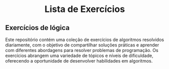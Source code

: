 <h1 align="center"> Lista de Exercícios </h1>

## Exercícios de lógica

Este repositório contém uma coleção de exercícios de algoritmos resolvidos diariamente, com o objetivo de compartilhar soluções práticas e aprender com diferentes abordagens para resolver problemas de programação. Os exercícios abrangem uma variedade de tópicos e níveis de dificuldade, oferecendo a oportunidade de desenvolver habilidades em algoritmos.
